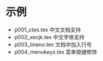 # 示例
- p001_ctex.tex 中文文档支持
- p002_xecjk.tex 中文字体支持
- p003_lineno.tex 文档中加入行号
- p004_menukeys.tex 菜单按键修饰

